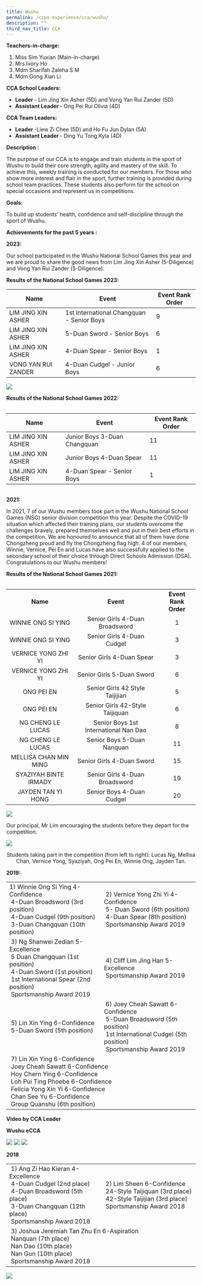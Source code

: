 ```yaml
---
title: Wushu
permalink: /czps-experience/cca/wushu/
description: ""
third_nav_title: CCA
---
```

<p><strong>Teachers-in-charge:</strong></p>
<ol>
<li>Miss Sim Yuxian (Main-in-charge)</li>
<li>Mrs Ivory Ho</li>
<li>Mdm Sharifah Zaleha S M</li>
<li>Mdm Gong Xian Li</li>
</ol>
<p><strong>CCA School Leaders:</strong></p>
<ul>
<li><strong>Leader&nbsp;</strong>- Lim Jing Xin Asher (5D) and Vong Yan Rui Zander (5D)</li>
<li><strong>Assistant Leader&nbsp;</strong>- Ong Pei Rui Olivia (4D)</li>
</ul>
<p><strong>CCA Team Leaders:</strong></p>
<ul>
<li><strong>Leader&nbsp;</strong>-Liew Zi Chee (5D) and Ho Fu Jun Dylan (5A)</li>
<li><strong>Assistant Leader&nbsp;</strong>- Ding Yu Tong Kyla (4D)</li>
</ul>
<p><strong>Description :</strong></p>
<p>
The purpose of our CCA is to engage and train students in the sport of Wushu to build their core strength, agility and mastery of the skill. To achieve this, weekly training is conducted for our members. For those who show more interest and flair in the sport, further training is provided during school team practices. These students also perform for the school on special occasions and represent us in competitions.</p>
<p><strong>Goals:&nbsp;</strong></p>
<p>To build up students’ health, confidence and self-discipline through the sport of Wushu.&nbsp;</p>
<p><strong>Achievements for the past 5 years :</strong></p>
<p><strong>2023:</strong></p>
<p>Our school participated in the Wushu National School Games this year and we are proud to share the good news from Lim Jing Xin Asher (5-Diligence) and Vong Yan Rui Zander (5-Diligence).</p>


<p><strong>Results of the National School Games 2023:</strong></p>


| Name | Event | Event Rank Order |
| -------- | -------- | -------- |
| LIM JING XIN ASHER     | 1st International Changquan - Senior Boys    | 9 |
| LIM JING XIN ASHER     | 5-Duan Sword - Senior Boys    | 6|	
| LIM JING XIN ASHER     | 4-Duan Spear - Senior Boys   | 1|		
| VONG YAN RUI ZANDER     | 4-Duan Cudgel - Junior Boys  | 6		|
<p style="padding-centre: 40px;">
<img src="/images/2023%20achievement%20photo.JPG">
</p><p><strong>Results of the National School Games 2022:</strong></p><table width="568">
<tbody>
<tr>

</tr></tbody></table>


| Name | Event | Event Rank Order |
| -------- | -------- | -------- |
|LIM JING XIN ASHER     | Junior Boys 3-Duan Changquan    | 11 |
|LIM JING XIN ASHER     | Junior Boys 4-Duan Spear   | 11|	
|LIM JING XIN ASHER     | 4-Duan Spear - Senior Boys| 1|

<table width="568">
<tbody>
<tr>
</tr></tbody></table><p><strong>2021:</strong></p><p>In 2021, 7 of our Wushu members took part in the Wushu National School Games (NSG) senior division competition this year. Despite the COVID-19 situation which affected their training plans, our students overcome the challenges bravely, prepared themselves well and put in their best efforts in the competition. We are honoured to announce that all of them have done Chongzheng proud and fly the Chongzheng flag high. 4 of our members, Winnie, Vernice, Pei En and Lucas have also successfully applied to the secondary school of their choice through Direct Schools Admission (DSA). Congratulations to our Wushu members!</p><p><strong>Results of the National School Games 2021:</strong></p><table width="568">
<tbody>
<tr>
</tr></tbody></table><table width="568">
<tbody>
<tr>
<td style="text-align: center;" width="202"><strong>Name</strong></td>
<td style="text-align: center;" width="264"><strong>Event</strong></td>
<td style="text-align: center;" width="102"><strong>Event Rank Order</strong></td>
</tr>
<tr>
<td style="text-align: center;" width="202">WINNIE ONG SI YING</td>
<td style="text-align: center;" width="264">Senior Girls 4-Duan Broadsword</td>
<td style="text-align: center;" width="102">1</td>
</tr>
<tr>
<td style="text-align: center;" width="202">WINNIE ONG SI YING</td>
<td style="text-align: center;" width="264">Senior Girls 4-Duan Cudgel</td>
<td style="text-align: center;" width="102">3</td>
</tr>
<tr>
<td style="text-align: center;" width="202">VERNICE YONG ZHI YI</td>
<td style="text-align: center;" width="264">Senior Girls 4-Duan Spear</td>
<td style="text-align: center;" width="102">3</td>
</tr>
<tr>
<td style="text-align: center;" width="202">VERNICE YONG ZHI YI</td>
<td style="text-align: center;" width="264">Senior Girls 5-Duan Sword</td>
<td style="text-align: center;" width="102">6</td>
</tr>
<tr>
<td style="text-align: center;" width="202">ONG PEI EN</td>
<td style="text-align: center;" width="264">Senior Girls 42 Style Taijijian</td>
<td style="text-align: center;" width="102">5</td>
</tr>
<tr>
<td style="text-align: center;" width="202">ONG PEI EN</td>
<td style="text-align: center;" width="264">Senior Girls 42-Style Taijiquan</td>
<td style="text-align: center;" width="102">6</td>
</tr>
<tr>
<td style="text-align: center;" width="202">NG CHENG LE LUCAS</td>
<td style="text-align: center;" width="264">Senior Boys 1st International Nan Dao</td>
<td style="text-align: center;" width="102">8</td>
</tr>
<tr>
<td style="text-align: center;" width="202">NG CHENG LE LUCAS</td>
<td style="text-align: center;" width="264">Senior Boys 5-Duan Nanquan</td>
<td style="text-align: center;" width="102">11</td>
</tr>
<tr>
<td style="text-align: center;" width="202">MELLISA CHAN MIN MING</td>
<td style="text-align: center;" width="264">Senior Girls 4-Duan Sword</td>
<td style="text-align: center;" width="102">15</td>
</tr>
<tr>
<td style="text-align: center;" width="202">SYAZIYAH BINTE IRMADY</td>
<td style="text-align: center;" width="264">Senior Girls 4-Duan Broadsword</td>
<td style="text-align: center;" width="102">19</td>
</tr>
<tr>
<td style="text-align: center;" width="202">JAYDEN TAN YI HONG</td>
<td style="text-align: center;" width="264">Senior Boys 4-Duan Cudgel</td>
<td style="text-align: center;" width="102">20</td>
</tr>
</tbody>
</table>
<img src="/images/wu1.png">
<p>Our principal, Mr Lim encouraging the students before they depart for the competition.</p>
<img src="/images/wu2.png">
<p style="text-align: center;">Students taking part in the competition (from left to right): Lucas Ng, Mellisa Chan, Vernice Yong, Syaziyah, Ong Pei En, Winnie Ong, Jayden Tan.</p>
<p><strong>2019:</strong></p>
<table>
<tbody>
<tr>
<td width="312">
<div>1) Winnie Ong Si Ying 4-Confidence</div>
<div>&nbsp;4-Duan Broadsword (3rd position)</div>
<div>&nbsp;4-Duan Cudgel (9th position)</div>
<div>&nbsp;3-Duan Changquan (10th position)</div>
</td>
<td width="312">
<div>&nbsp;2) Vernice Yong Zhi Yi 4-Confidence</div>
<div>&nbsp;5- Duan Sword (6th position)</div>
<div>&nbsp;4-Duan Spear (8th position)</div>
<div>&nbsp;Sportsmanship Award 2019</div>
</td>
</tr>
<tr>
<td>
<div>&nbsp;3) Ng Shanwei Zedian 5-Excellence</div>
<div>&nbsp;5 Duan Changquan (1st position)</div>
<div>&nbsp;4-Duan Sword (1st position)</div>
<div>&nbsp;1st International Spear (2nd position)</div>
<div>&nbsp;Sportsmanship Award 2019</div>
</td>
<td>
<div>&nbsp;4) Cliff Lim Jing Han 5-Excellence</div>
<div>&nbsp;Sportsmanship Award 2019</div>
</td>
</tr>
<tr>
<td>
<div>&nbsp;5)&nbsp;Lin Xin Ying&nbsp;6-Confidence</div>
<div>&nbsp;5-Duan Sword (5th position)</div>
</td>
<td>
<div>&nbsp;6) Joey Cheah Sawatt 6-Confidence</div>
<div>&nbsp;5-Duan Broadsword (5th position)</div>
<div>&nbsp;1st International Cudgel (5th position)</div>
<div>&nbsp;Sportsmanship Award 2019</div>
</td>
</tr>
<tr>
<td colspan="2">
<div>&nbsp;7) Lin Xin Ying&nbsp;6-Confidence</div>
<div>&nbsp;Joey Cheah Sawatt&nbsp;6-Confidence</div>
<div>&nbsp;Hoy Chern Ying&nbsp;6-Confidence</div>
<div>&nbsp;Loh Pui Ting Phoebe&nbsp;6-Confidence</div>
<div>&nbsp;Felicia Yong Xin Yi&nbsp;6-Confidence</div>
<div>&nbsp;Chan See Yu&nbsp;6-Confidence</div>
<div>&nbsp;Group Quanshu (6th position)&nbsp;</div>
</td>
</tr>
</tbody>
</table>
<p><strong>Video by CCA Leader</strong></p>
<p><strong>Wushu eCCA</strong></p>
<img src="/images/Wushu.gif">
<img src="/images/wu3.jpg">
<img src="/images/wu4.jpg">
<p><strong>2018</strong></p>
<table>
<tbody>
<tr>
<td width="312">
<div>&nbsp;1) Ang Zi Hao Kieran 4-Excellence</div>
<div>&nbsp;4-Duan Cudgel (2nd place)</div>
<div>&nbsp;4-Duan Broadsword (5th place)</div>
<div>&nbsp;3-Duan Changquan (12th place)</div>
<div>&nbsp;Sportsmanship Award 2018</div>
</td>
<td width="312">
<div>&nbsp;2) Lim Sheen 6-Confidence</div>
<div>&nbsp;24-Style Taijiquan (3rd place)</div>
<div>&nbsp;42-Style Taijijian (3rd place)</div>
<div>&nbsp;Sportsmanship Award 2018</div>
</td>
</tr>
<tr>
<td colspan="2">
<div>&nbsp;3) Joshua Jeremiah Tan Zhu En 6-Aspiration</div>
<div>&nbsp;Nanquan (7th place)</div>
<div>&nbsp;Nan Dao (10th place)</div>
<div>&nbsp;Nan Gun (10th place)</div>
<div>&nbsp;Sportsmanship Award 2018</div>
</td>
</tr>
</tbody>
</table>
<img src="/images/wu5.jpg">